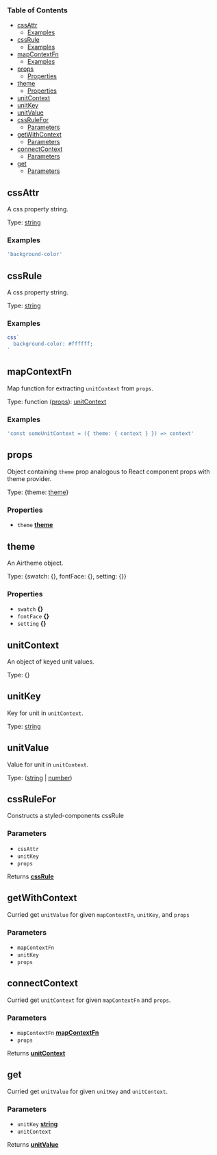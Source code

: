 <!-- Generated by documentation.js. Update this documentation by updating the source code. -->

### Table of Contents

-   [cssAttr][1]
    -   [Examples][2]
-   [cssRule][3]
    -   [Examples][4]
-   [mapContextFn][5]
    -   [Examples][6]
-   [props][7]
    -   [Properties][8]
-   [theme][9]
    -   [Properties][10]
-   [unitContext][11]
-   [unitKey][12]
-   [unitValue][13]
-   [cssRuleFor][14]
    -   [Parameters][15]
-   [getWithContext][16]
    -   [Parameters][17]
-   [connectContext][18]
    -   [Parameters][19]
-   [get][20]
    -   [Parameters][21]

## cssAttr

A css property string.

Type: [string][22]

### Examples

```javascript
'background-color'
```

## cssRule

A css property string.

Type: [string][22]

### Examples

```javascript
css`
  background-color: #ffffff;
`
```

## mapContextFn

Map function for extracting `unitContext` from `props`.

Type: function ([props][23]): [unitContext][24]

### Examples

```javascript
'const someUnitContext = ({ theme: { context } }) => context'
```

## props

Object containing `theme` prop analogous to React component props with theme provider.

Type: {theme: [theme][25]}

### Properties

-   `theme` **[theme][25]** 

## theme

An Airtheme object.

Type: {swatch: {}, fontFace: {}, setting: {}}

### Properties

-   `swatch` **{}** 
-   `fontFace` **{}** 
-   `setting` **{}** 

## unitContext

An object of keyed unit values.

Type: {}

## unitKey

Key for unit in `unitContext`.

Type: [string][22]

## unitValue

Value for unit in `unitContext`.

Type: ([string][22] \| [number][26])

## cssRuleFor

Constructs a styled-components cssRule

### Parameters

-   `cssAttr`  
-   `unitKey`  
-   `props`  

Returns **[cssRule][27]** 

## getWithContext

Curried get `unitValue` for given `mapContextFn`, `unitKey`, and `props`

### Parameters

-   `mapContextFn`  
-   `unitKey`  
-   `props`  

## connectContext

Curried get `unitContext` for given `mapContextFn` and `props`.

### Parameters

-   `mapContextFn` **[mapContextFn][28]** 
-   `props`  

Returns **[unitContext][24]** 

## get

Curried get `unitValue` for given `unitKey` and `unitContext`.

### Parameters

-   `unitKey` **[string][22]** 
-   `unitContext`  

Returns **[unitValue][29]** 

[1]: #cssattr

[2]: #examples

[3]: #cssrule

[4]: #examples-1

[5]: #mapcontextfn

[6]: #examples-2

[7]: #props

[8]: #properties

[9]: #theme

[10]: #properties-1

[11]: #unitcontext

[12]: #unitkey

[13]: #unitvalue

[14]: #cssrulefor

[15]: #parameters

[16]: #getwithcontext

[17]: #parameters-1

[18]: #connectcontext

[19]: #parameters-2

[20]: #get

[21]: #parameters-3

[22]: https://developer.mozilla.org/docs/Web/JavaScript/Reference/Global_Objects/String

[23]: #props

[24]: #unitcontext

[25]: #theme

[26]: https://developer.mozilla.org/docs/Web/JavaScript/Reference/Global_Objects/Number

[27]: #cssrule

[28]: #mapcontextfn

[29]: #unitvalue
